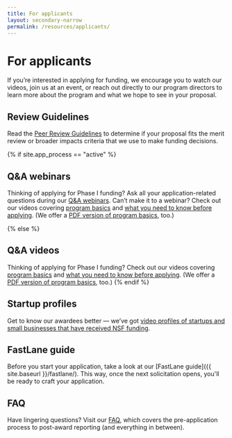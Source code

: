 ```yaml
---
title: For applicants
layout: secondary-narrow
permalink: /resources/applicants/
---
```


# For applicants

If you’re interested in applying for funding, we encourage you to watch our videos, join us at an event, or reach out directly to our program directors to learn more about the program and what we hope to see in your proposal. 

## Review Guidelines

Read the [Peer Review Guidelines](https://seedfund.nsf.gov/resources/review/peer-review/) to determine if your proposal fits the merit review or broader impacts criteria that we use to make funding decisions.

{% if site.app_process == "active" %}
## Q&A webinars

Thinking of applying for Phase I funding? Ask all your application-related questions during our [Q&A webinars](https://seedfund.nsf.gov/events/). Can’t make it to a webinar? Check out our videos covering [program basics](https://youtu.be/jjhD5sT4a64) and [what you need to know before applying](https://youtu.be/tKSCgTXkSXc). (We offer a [PDF version of program basics]({{site.baseurl}}/assets/files/press/overview2018.pdf), too.)

{% else %}
## Q&A videos

Thinking of applying for Phase I funding? Check out our videos covering [program basics](https://www.youtube.com/watch?v=jjhD5sT4a64) and [what you need to know before applying](https://www.youtube.com/watch?v=tKSCgTXkSXc). (We offer a [PDF version of program basics](https://www.nsf.gov/eng/iip/sbir/documents/About_NSF_SBIR_STTR.pdf), too.)
{% endif %}

## Startup profiles

Get to know our awardees better — we’ve got [video profiles of startups and small businesses that have received NSF funding](https://www.youtube.com/playlist?list=PLGhBP1C7iCOkPp8yv2I3ZGk16LiMIiikb).

## FastLane guide

Before you start your application, take a look at our [FastLane guide]({{ site.baseurl }}/fastlane/). This way, once the next solicitation opens, you'll be ready to craft your application. 

## FAQ

Have lingering questions? Visit our [FAQ](https://www.nsf.gov/pubs/2018/nsf18068/nsf18068.jsp), which covers the pre-application process to post-award reporting (and everything in between).

